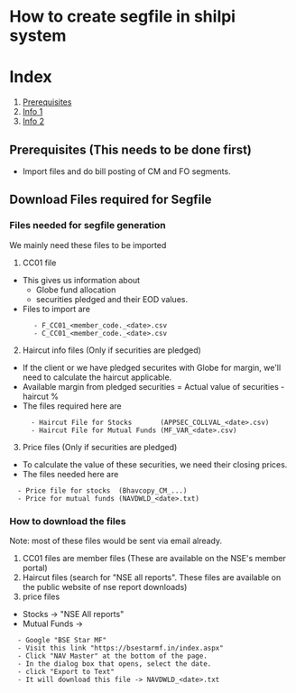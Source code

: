 # How to create segfile in shilpi system

# Index

1. [Prerequisites](#prerequisites)
2. [Info 1](#info_1)
3. [Info 2](#info-2)

## Prerequisites (This needs to be done first)
- Import files and do bill posting of CM and FO segments.

## Download Files required for Segfile
### Files needed for segfile generation
We mainly need these files to be imported
1) CC01 file
  - This gives us information about
      - Globe fund allocation
      - securities pledged and their EOD values.
  - Files to import are
```
      - F_CC01_<member_code._<date>.csv
      - C_CC01_<member_code._<date>.csv
```
2) Haircut info files (Only if securities are pledged)
  - If the client or we have pledged securites with Globe for margin, we'll need to calculate the haircut applicable.
  - Available margin from pledged securities = Actual value of securities - haircut %
  - The files required here are
    ```
      - Haircut File for Stocks       (APPSEC_COLLVAL_<date>.csv)
      - Haircut File for Mutual Funds (MF_VAR_<date>.csv)
    ```
3) Price files (Only if securities are pledged)
  - To calculate the value of these securities, we need their closing prices.
  - The files needed here are
```
  - Price file for stocks  (Bhavcopy_CM_...)
  - Price for mutual funds (NAVDWLD_<date>.txt)
```

### How to download the files
Note: most of these files would be sent via email already.
1) CC01 files are member files (These are available on the NSE's member portal)
2) Haircut files (search for "NSE all reports". These files are available on the public website of nse report downloads)
3) price files
  - Stocks -> "NSE All reports"
  - Mutual Funds ->
```
  - Google "BSE Star MF"
  - Visit this link "https://bsestarmf.in/index.aspx"
  - Click "NAV Master" at the bottom of the page.
  - In the dialog box that opens, select the date.
  - click "Export to Text"
  - It will download this file -> NAVDWLD_<date>.txt
```
